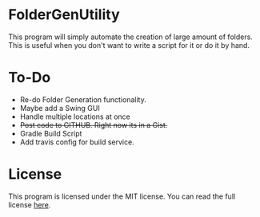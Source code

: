 FolderGenUtility
================

This program will simply automate the creation of large amount of folders. This is useful when you don't want to write a script for it or do it by hand.

To-Do
===
* Re-do Folder Generation functionality.
* Maybe add a Swing GUI
* Handle multiple locations at once
* ~~Post code to GITHUB. Right now its in a Gist.~~
* Gradle Build Script
* Add travis config for build service.


License
===
This program is licensed under the MIT license. You can read the full license [here](https://raw.githubusercontent.com/carharttjimmy/FolderGenUtility/master/LICENSE).
